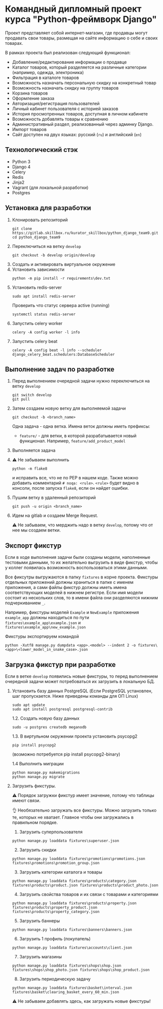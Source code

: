 # Командный дипломный проект курса "Python-фреймворк Django"
Проект представляет собой интернет-магазин, где продавцы могут продавать свои товары, размещая на сайте информацию о себе и своих товарах.

В рамках проекта был реализован следующий функционал:
* Добавление/редактирование информации о продавце
* Каталог товаров, который разделяется на различные категории (например, одежда, электроника)
* Фильтрация в каталоге товаров
* Возможность назначать персональную скидку на конкретный товар
* Возможность назначать скидку на группу товаров
* Корзина товаров
* Оформление заказа
* Авторизация/регистрация пользователей
* Личный кабинет пользователя с историей заказов
* История просмотренных товаров, доступная в личном кабинете
* Возможность добавлять товары к сравнению
* Административный раздел, реализованный через админку Django.
* Импорт товаров
* Сайт доступен на двух языках: русский (``ru``) и английский (``en``)

## Технологический стэк
* Python 3
* Django 4
* Celery
* Redis
* Jinja2
* Vagrant (для локальной разработки)
* Postgres

## Установка для разработки
1. Клонировать репозиторий
   ```
   git clone https://gitlab.skillbox.ru/kurator_skillbox/python_django_team9.git
   cd python_django_team9
   ```
2. Переключиться на ветку ``develop``
   ```
   git checkout -b develop origin/develop
   ```
3. Создать и активировать виртуальное окружение
4. Установить зависимости
   ```
   python -m pip install -r requirements\dev.txt
   ```
5. Установить redis-server
   ```
   sudo apt install redis-server
   ```
   Проверить что статус сервера active (running)
   ```
   systemctl status redis-server
   ```
6. Запустить celery worker
   ```
   celery -A config worker -l info
   ```
7. Запустить celery beat
   ```
   celery -A config beat -l info --scheduler django_celery_beat.schedulers:DatabaseScheduler
   ```

## Выполнение задач по разработке
1. Перед выполнением очередной задачи нужно переключиться на ветку ``develop``
   ```
   git switch develop
   git pull
   ```
2. Затем создаем новую ветку для выполняемой задачи
   ```
   git checkout -b <branch_name>
   ```
   Одна задача - одна ветка. Имена веток должны иметь префиксы:
   * ``feature/`` - для ветки, в которой разрабатывается новый функционал. Например, ``feature/add_product_model``
3. Выполняется задача
4. :warning: Не забываем выполнить
   ```
   python -m flake8
   ```
   и исправить все, что не по PEP в нашем коде.
   Также можно добавить комментарий ``# noqa: <rule>``. ``<rule>`` будет видно в консоли, после запуска ``flake8``, если он найдет ошибки.
5. Пушим ветку в удаленный репозиторий
   ```
   git push -u origin <branch_name>
   ```
6. Идем на gitlab и создаем Merge Request.
   
   :warning: Не забываем, что мерджить надо в ветку ``develop``, потому что от нее мы создаем ветки.

## Экспорт фикстур
Если в ходе выполнения задачи были созданы модели, наполненные тестовыми данными, то их желательно выгрузить в виде фикстур, чтобы у коллег появилась возможность воспользоваться этими данными.

Все фиксутры выгружаются в папку ``fixtures`` в корне проекта. Фикстуры отдельных приложений должны храниться в папке с именем приложения, а сами файлы фикстур должны иметь имена соответствующих моделей в нижнем регистре. Если имя модели состоит из нескольких слов, то в имени файла они разделяются нижним подчеркиванием ``_``.

Например, фикстуры моделей ``Example`` и ``NewExample`` приложения ``example_app`` должны находиться по пути ``fixtures\example_app\example.json`` и ``fixtures\example_app\new_example.json``

Фикстуры экспортируем командой
```
python -Xutf8 manage.py dumpdata <app>.<model> --indent 2 -o fixtures\<app>\<lower_model_in_snake_case>.json
```

## Загрузка фикстур при разработке
Если в ветке ``develop`` появились новые фикстуры, то перед выполнением очередной задачи может потребоваться их загрузить в локальную БД.

1. Установить базу данных PostgreSQL
   (Если PostgreSQL установлен, шаг пропускается. 
    Ниже приведены команды для ОП Linux)
   ```
   sudo apt update
   sudo apt install postgresql postgresql-contrib
   ```

   1.2. Создать новую базу данных
   ```
   sudo -u postgres createdb meganodb
   ```
	
   1.3. В виртульном окружении проекта установить psycopg2
      ```
      pip install psycopg2
      ```
   (возможно потребуется pip install psycopg2-binary)

   1.4 Выполнить миграции
      ```
      python manage.py makemigrations
      python manage.py migrate
      ```
2. Загрузить фикстуры.

   :warning: Порядок загружки фикстур имеет значение, потому что таблицы имеют связи.

   :ok_hand: Необязательно загружать все фикстуры. Можно загрузить только те, которых не хватает. Главное чтобы они загружались в правильном порядке.   
   
   1. Загрузить суперпользователя
   ```
   python manage.py loaddata fixtures\superuser.json
   ```
   2. Загрузить скидки
   ```
   python manage.py loaddata fixtures\promotions\promotions.json fixtures\promotions\promotion_group.json
   ```
   3. Загрузить категории каталога и товары
   ```
   python manage.py loaddata fixtures\products\category.json fixtures\products\product.json fixtures\products\product_photo.json
   ```
   4. Загрузить свойства товаров и их связи с товарами и категориями
   ```
   python manage.py loaddata fixtures\products\property.json fixtures\products\property_product.json fixtures\products\property_category.json
   ```
   5. Загрузить баннеры
   ```
   python manage.py loaddata fixtures\banners\banners.json
   ```
   6. Загрузить 1 профиль (покупатель)  
   ```
   python manage.py loaddata fixtures\accounts\client.json
   ```
   7. Загрузить магазины
   ```
   python manage.py loaddata fixtures\shops\shop.json fixtures\shops\shop_photo.json fixtures\shops\shop_product.json
   ```
   8. Загрузить периодическую задачу
   ```
   python manage.py loaddata fixtures\basket\interval.json fixtures\basket\clearing_basket_every_60_min.json
   ```
   
   :warning: Не забываем добавлять здесь, как загружать новые фикстуры!
